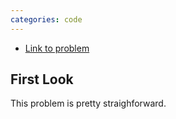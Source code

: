 ```yaml
---
categories: code
---
```


* [Link to problem](https://leetcode.com/problems/merge-sorted-array/)

## First Look
This problem is pretty straighforward.
